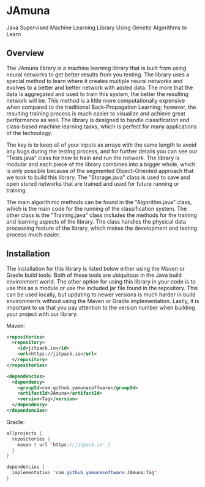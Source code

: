 # JAmuna

Java Supervised Machine Learning Library Using Genetic Algorithms to Learn

## Overview

The JAmuna library is a machine learning library that is built from using neural networks to get better results from you testing. The library uses a special method to learn where it creates multiple neural networks and evolves to a better and better network with added data. The more that the data is aggregated and used to train this system, the better the resulting network will be. This method is a little more computationally expensive when compared to the traditional Back-Propagation Learning; however, the resulting training process is much easier to visualize and achieve great performance as well. The library is designed to handle classification and class-based machine learning tasks, which is perfect for many applications of the technology.

The key is to keep all of your inputs as arrays with the same length to avoid any bugs during the testing process, and for further details you can see our "Tests.java" class for how to train and run the network. The library is modular and each piece of the library combines into a bigger whole, which is only possible because of the segmented Object-Oriented approach that we took to build this library. The "Storage.java" class is used to save and open stored networks that are trained and used for future running or training.

The main algorithmic methods can be found in the "Algorithm.java" class, which is the main code for the running of the classification system. The other class is the "Training.java" class includes the methods for the training and learning aspects of the library. The class handles the physical data processing feature of the library, which makes the development and testing process much easier.

## Installation

The installation for this library is listed below either using the Maven or Gradle build tools. Both of these tools are ubiquitous in the Java build environment world. The other option for using this library in your code is to use this as a module or use the included jar file found in the repository. This can be used locally, but updating to newer versions is much harder in build environments without using the Maven or Gradle implementation. Lastly, it is important to us that you pay attention to the version number when building your project with our library.

Maven:

```XML
<repositories>
  <repository>
    <id>jitpack.io</id>
    <url>https://jitpack.io</url>
  </repository>
</repositories>

<dependencies>
  <dependency>
    <groupId>com.github.yamunasoftware</groupId>
    <artifactId>JAmuna</artifactId>
    <version>Tag</version>
  </dependency>
</dependencies>
```

Gradle:

```Java
allprojects {
  repositories {
    maven { url 'https://jitpack.io' }
  }
}

dependencies {
  implementation 'com.github.yamunasoftware:JAmuna:Tag'
}
```
